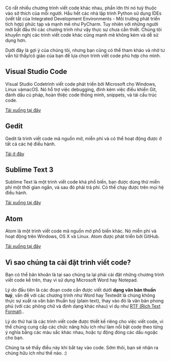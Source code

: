 Có rất nhiều chương trình viết code khác nhau, phần lớn thì nó tuỳ thuộc vào sở thích của mỗi người. Hầu hết các nhà lập trình Python sử dụng IDEs (viết tắt của Integrated Development Environments - Môi trường phát triển tích hợp) phức tạp và mạnh mẽ như PyCharm. Tuy nhiên với những người mới bắt đầu thì các chương trình như vậy thực sự chưa cần thiết. Chúng tôi khuyến nghị các trình viết code khác cũng mạnh mẽ không kém và dễ sử dụng hơn.

Dưới đây là gợi ý của chúng tôi, nhưng bạn cũng có thể tham khảo và nhờ tư vấn từ thầy/cô giáo của bạn để lựa chọn trình viết code phù hợp cho mình.

## Visual Studio Code

Visual Studio Codetrình viết code phát triển bởi Microsoft cho Windows, Linux vàmacOS. Nó hỗ trợ việc debugging, đính kèm việc điều khiển Git, đánh dấu cú pháp, hoàn thiệc code thông minh, snippets, và tái cấu trúc code.

[Tải xuống tại đây](https://code.visualstudio.com/)

## Gedit

Gedit là trình viết code mã nguồn mở, miễn phí và có thể hoạt động được ở tất cả các hệ điều hành.

[Tải ở đây](https://wiki.gnome.org/Apps/Gedit#Download)

## Sublime Text 3

Sublime Text là một trình viết code khá phổ biến, bạn được dùng thử miễn phí một thời gian ngắn, và sau đó phải trả phí. Có thể chạy được trên mọi hệ điều hành.

[Tải xuống tại đây](https://www.sublimetext.com/3)

## Atom

Atom là một trình viết code mã nguồn mở phổ biến khác. Nó miễn phí và hoạt động trên Windows, OS X và Linux. Atom được phát triển bởi GitHub.

[Tải xuống tại đây](https://atom.io/)

## Vì sao chúng ta cài đặt trình viết code?

Bạn có thể băn khoăn là tại sao chúng ta lại phải cài đặt những chương trình viết code kể trên, thay vì sử dụng Microsoft Word hay Notepad.

Lý do đầu tiên là các đoạn code cần được viết dưới **dạng văn bản thuần tuý**, vấn đề với các chương trình như Word hay Textedit là chúng không thực sự xuất ra văn bản thuần tuý (plain text), thay vào đó là văn bản phong phú (với các phông chữ và định dạng khác nhau) ví dụ như [RTF (Rich Text Format)](https://en.wikipedia.org/wiki/Rich_Text_Format)..

Lý do thứ hai là các trình viết code được thiết kế riêng cho việc viết code, vì thế chúng cung cấp các chức năng hữu ích như làm nổi bật code theo từng ý nghĩa bằng các màu sắc khác nhau, hoặc tự động đóng các dấu ngoặc cho bạn.

Chúng ta sẽ thấy điều này khi bắt tay vào code. Sớm thôi, bạn sẽ nhận ra chúng hữu ích như thế nào. :)